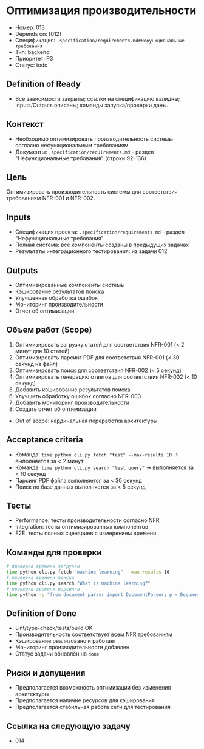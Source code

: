 # Оптимизация производительности

- Номер: 013
- Depends on: [012]
- Спецификация: `.specification/requirements.md#Нефункциональные требования`
- Тип: backend
- Приоритет: P3
- Статус: todo

## Definition of Ready
- Все зависимости закрыты; ссылки на спецификацию валидны; Inputs/Outputs описаны; команды запуска/проверки даны.

## Контекст
- Необходимо оптимизировать производительность системы согласно нефункциональным требованиям
- Документы: `.specification/requirements.md` - раздел "Нефункциональные требования" (строки 92-136)

## Цель
Оптимизировать производительность системы для соответствия требованиям NFR-001 и NFR-002.

## Inputs
- Спецификация проекта: `.specification/requirements.md` - раздел "Нефункциональные требования"
- Полная система: все компоненты созданы в предыдущих задачах
- Результаты интеграционного тестирования: из задачи 012

## Outputs
- Оптимизированные компоненты системы
- Кэширование результатов поиска
- Улучшенная обработка ошибок
- Мониторинг производительности
- Отчет об оптимизации

## Объем работ (Scope)
1) Оптимизировать загрузку статей для соответствия NFR-001 (< 2 минут для 10 статей)
2) Оптимизировать парсинг PDF для соответствия NFR-001 (< 30 секунд на файл)
3) Оптимизировать поиск для соответствия NFR-002 (< 5 секунд)
4) Оптимизировать генерацию ответов для соответствия NFR-002 (< 10 секунд)
5) Добавить кэширование результатов поиска
6) Улучшить обработку ошибок согласно NFR-003
7) Добавить мониторинг производительности
8) Создать отчет об оптимизации
- Out of scope: кардинальная переработка архитектуры

## Acceptance criteria
- Команда: `time python cli.py fetch "test" --max-results 10` → выполняется за < 2 минут
- Команда: `time python cli.py search "test query"` → выполняется за < 10 секунд
- Парсинг PDF файла выполняется за < 30 секунд
- Поиск по базе данных выполняется за < 5 секунд

## Тесты
- Performance: тесты производительности согласно NFR
- Integration: тесты оптимизированных компонентов
- E2E: тесты полных сценариев с измерением времени

## Команды для проверки
```bash
# проверка времени загрузки
time python cli.py fetch "machine learning" --max-results 10
# проверка времени поиска
time python cli.py search "What is machine learning?"
# проверка времени парсинга
time python -c "from document_parser import DocumentParser; p = DocumentParser(); p.parse_document('test.pdf')"
```

## Definition of Done
- Lint/type-check/tests/build OK
- Производительность соответствует всем NFR требованиям
- Кэширование реализовано и работает
- Мониторинг производительности добавлен
- Статус задачи обновлён на `done`

## Риски и допущения
- Предполагается возможность оптимизации без изменения архитектуры
- Предполагается наличие ресурсов для кэширования
- Предполагается стабильная работа сети для тестирования

## Ссылка на следующую задачу
- 014
